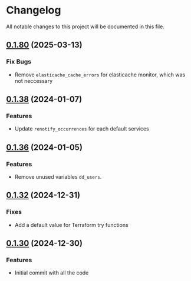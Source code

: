 # Changelog

All notable changes to this project will be documented in this file.

## [0.1.80]() (2025-03-13)

### Fix Bugs

* Remove `elasticache_cache_errors` for elasticache monitor, which was not neccessary

## [0.1.38]() (2024-01-07)

### Features

* Update `renotify_occurrences` for each default services

## [0.1.36]() (2024-01-05)

### Features

* Remove unused variables `dd_users`.

## [0.1.32]() (2024-12-31)

### Fixes

* Add a default value for Terraform try functions

## [0.1.30]() (2024-12-30)

### Features

* Initial commit with all the code
